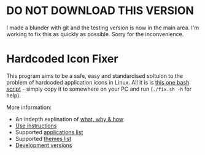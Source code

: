 DO NOT DOWNLOAD THIS VERSION
==============
I made a blunder with git and the testing version is now in the main area. I'm working to fix this as quickly as possible. Sorry for the inconvenience.

Hardcoded Icon Fixer
==============
This program aims to be a safe, easy and standardised soltuion to the problem of hardcoded application icons in Linux. All it is is [this one bash script](https://github.com/Foggalong/hardcode-fixer/blob/master/fix.sh) - simply copy it to somewhere on your PC and run (```./fix.sh -h``` for help).

More information:
+ An indepth explination of [what, why & how](https://github.com/Foggalong/hardcode-fixer/blob/master/data/explination.md)
+ [Use instructions](https://github.com/Foggalong/hardcode-fixer/blob/master/data/instructions.md)
+ Supported [applications list](https://github.com/Foggalong/hardcode-fixer/blob/master/data/list/list.md)
+ Supported [themes list](https://github.com/Foggalong/hardcode-fixer/blob/master/data/themesupport.md)
+ [Development versions](https://github.com/Foggalong/hardcode-fixer/blob/master/dev/)
